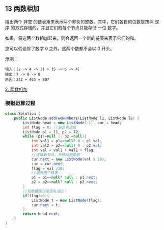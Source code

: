 ## 13 两数相加

给出两个 非空 的链表用来表示两个非负的整数。其中，它们各自的位数是按照 逆序 的方式存储的，并且它们的每个节点只能存储 一位 数字。

如果，将这两个数相加起来，则会返回一个新的链表来表示它们的和。

您可以假设除了数字 0 之外，这两个数都不会以 0 开头。

示例：

```
输入：(2 -> 4 -> 3) + (5 -> 6 -> 4)
输出：7 -> 0 -> 8
原因：342 + 465 = 807
```

[2. 两数相加](https://leetcode-cn.com/problems/add-two-numbers/)


### 模拟运算过程

```java
class Solution {
    public ListNode addTwoNumbers(ListNode l1, ListNode l2) {
        ListNode head = new ListNode(-1), cur = head;
        int flag = 0; //是否有进位
        ListNode p1 = l1, p2 = l2;
        while (p1!=null || p2!=null){
            int val1 = p1==null? 0 : p1.val;
            int val2 = p2==null? 0 : p2.val;
            int val = val1 + val2 + flag;
            //连接新节点，并移动到尾部
            cur.next = new ListNode(val % 10);
            cur = cur.next;
            flag = val /10;
            //遍历两个链表！
            p1 = p1==null? null : p1.next;
            p2 = p2==null? null : p2.next;
        }
        //判断最高位是否有进位！
        if(flag!=0){
            ListNode t = new ListNode(flag);
            cur.next = t;
        }
        return head.next;
    }
}
```

